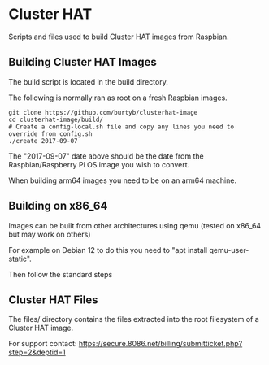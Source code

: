 # Cluster HAT

Scripts and files used to build Cluster HAT images from Raspbian.

## Building Cluster HAT Images

The build script is located in the build directory.

The following is normally ran as root on a fresh Raspbian images.

```
git clone https://github.com/burtyb/clusterhat-image
cd clusterhat-image/build/
# Create a config-local.sh file and copy any lines you need to override from config.sh
./create 2017-09-07
```

The "2017-09-07" date above should be the date from the Raspbian/Raspberry Pi OS image you wish to convert.

When building arm64 images you need to be on an arm64 machine.

## Building on x86_64

Images can be built from other architectures using qemu (tested on x86_64 but may work on others)

For example on Debian 12 to do this you need to "apt install qemu-user-static".

Then follow the standard steps

## Cluster HAT Files

The files/ directory contains the files extracted into the root filesystem of a Cluster HAT image.

For support contact: https://secure.8086.net/billing/submitticket.php?step=2&deptid=1

